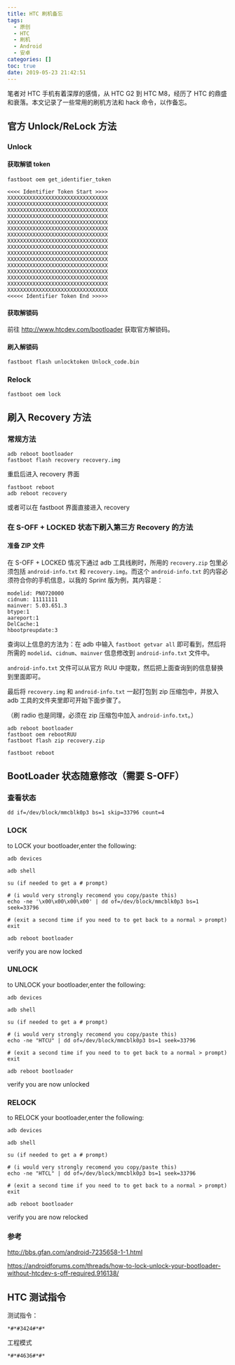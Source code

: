 ```yaml
---
title: HTC 刷机备忘
tags:
  - 原创
  - HTC
  - 刷机
  - Android
  - 安卓
categories: []
toc: true
date: 2019-05-23 21:42:51
---
```


笔者对 HTC 手机有着深厚的感情，从 HTC G2 到 HTC M8，经历了 HTC 的鼎盛和衰落。本文记录了一些常用的刷机方法和 hack 命令，以作备忘。

## 官方 Unlock/ReLock 方法

### Unlock

#### 获取解锁 token

```
fastboot oem get_identifier_token
```

<!-- more -->

```
<<<< Identifier Token Start >>>>
XXXXXXXXXXXXXXXXXXXXXXXXXXXXXXXX
XXXXXXXXXXXXXXXXXXXXXXXXXXXXXXXX
XXXXXXXXXXXXXXXXXXXXXXXXXXXXXXXX
XXXXXXXXXXXXXXXXXXXXXXXXXXXXXXXX
XXXXXXXXXXXXXXXXXXXXXXXXXXXXXXXX
XXXXXXXXXXXXXXXXXXXXXXXXXXXXXXXX
XXXXXXXXXXXXXXXXXXXXXXXXXXXXXXXX
XXXXXXXXXXXXXXXXXXXXXXXXXXXXXXXX
XXXXXXXXXXXXXXXXXXXXXXXXXXXXXXXX
XXXXXXXXXXXXXXXXXXXXXXXXXXXXXXXX
XXXXXXXXXXXXXXXXXXXXXXXXXXXXXXXX
XXXXXXXXXXXXXXXXXXXXXXXXXXXXXXXX
XXXXXXXXXXXXXXXXXXXXXXXXXXXXXXXX
XXXXXXXXXXXXXXXXXXXXXXXXXXXXXXXX
XXXXXXXXXXXXXXXXXXXXXXXXXXXXXXXX
XXXXXXXXXXXXXXXXXXXXXXXXXXXXXXXX
<<<<< Identifier Token End >>>>>
```

#### 获取解锁码

前往 http://www.htcdev.com/bootloader 获取官方解锁码。

#### 刷入解锁码

```
fastboot flash unlocktoken Unlock_code.bin
```


### Relock

```
fastboot oem lock
```

## 刷入 Recovery 方法

### 常规方法

```
adb reboot bootloader
fastboot flash recovery recovery.img
```

重启后进入 recovery 界面

```
fastboot reboot
adb reboot recovery
```

或者可以在 fastboot 界面直接进入 recovery

### 在 S-OFF + LOCKED 状态下刷入第三方 Recovery 的方法

#### 准备 ZIP 文件

在 S-OFF + LOCKED 情况下通过 adb 工具线刷时，所用的 `recovery.zip` 包里必须包括 `android-info.txt` 和 `recovery.img`。而这个 `android-info.txt` 的内容必须符合你的手机信息，以我的 Sprint 版为例，其内容是：

```
modelid: PN0720000
cidnum: 11111111
mainver: 5.03.651.3
btype:1
aareport:1
DelCache:1
hbootpreupdate:3
```


查询以上信息的方法为：在 adb 中输入 `fastboot getvar all` 即可看到，然后将所需的 `modelid`、`cidnum`、`mainver` 信息修改到 `android-info.txt` 文件中。

`android-info.txt` 文件可以从官方 RUU 中提取，然后把上面查询到的信息替换到里面即可。

最后将 `recovery.img` 和 `android-info.txt` 一起打包到 zip 压缩包中，并放入 adb 工具的文件夹里即可开始下面步骤了。

（刷 radio 也是同理，必须在 zip 压缩包中加入 `android-info.txt`。）

```
adb reboot bootloader
fastboot oem rebootRUU
fastboot flash zip recovery.zip
```

```
fastboot reboot
```

## BootLoader 状态随意修改（需要 S-OFF）


### 查看状态

```
dd if=/dev/block/mmcblk0p3 bs=1 skip=33796 count=4
```

### LOCK

to LOCK your bootloader,enter the following:

```
adb devices

adb shell

su (if needed to get a # prompt)

# (i would very strongly recomend you copy/paste this)
echo -ne '\x00\x00\x00\x00' | dd of=/dev/block/mmcblk0p3 bs=1 seek=33796

# (exit a second time if you need to to get back to a normal > prompt)
exit

adb reboot bootloader
```

verify you are now locked

### UNLOCK

to UNLOCK your bootloader,enter the following:

```
adb devices

adb shell

su (if needed to get a # prompt)

# (i would very strongly recomend you copy/paste this)
echo -ne "HTCU" | dd of=/dev/block/mmcblk0p3 bs=1 seek=33796

# (exit a second time if you need to to get back to a normal > prompt)
exit

adb reboot bootloader
```

verify you are now unlocked

### RELOCK

to RELOCK your bootloader,enter the following:

```
adb devices

adb shell

su (if needed to get a # prompt)

# (i would very strongly recomend you copy/paste this)
echo -ne "HTCL" | dd of=/dev/block/mmcblk0p3 bs=1 seek=33796

# (exit a second time if you need to to get back to a normal > prompt)
exit

adb reboot bootloader
```

verify you are now relocked

### 参考

http://bbs.gfan.com/android-7235658-1-1.html

https://androidforums.com/threads/how-to-lock-unlock-your-bootloader-without-htcdev-s-off-required.916138/


## HTC 测试指令

测试指令：

```
*#*#3424#*#*
```

工程模式

```
*#*#4636#*#*
```